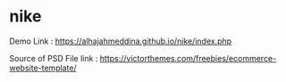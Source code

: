 # nike

Demo Link :
https://alhajahmeddina.github.io/nike/index.php

Source of PSD File link :
https://victorthemes.com/freebies/ecommerce-website-template/
